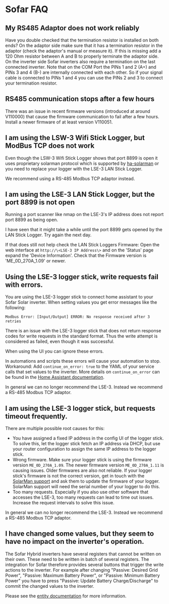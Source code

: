 # Sofar FAQ

## My RS485 Adaptor does not work reliably

Have you double checked that the termination resistor is installed on both ends? On the adaptor side make sure that it has a termination resistor in the adaptor (check the adaptor's manual or measure it). If this is missing add a 120 Ohm resistor between A and B to properly terminate the adaptor side. On the inverter side Sofar inverters also require a termination on the last connected inverter. Note that on the COM Port the PINs 1 and 2 (A+) and PINs 3 and 4 (B-) are internally connected with each other. So if your signal cable is connected to PINs 1 and 4 you can use the PINs 2 and 3 to connect your termination resistor.

## RS485 communication stops after a few hours

There was an issue in recent firmware versions (introduced at around V110000) that cause the firmware communication to fail after a few hours. Install a newer firmware of at least version V110051.

## I am using the LSW-3 Wifi Stick Logger, but ModBus TCP does not work

Even though the LSW-3 Wifi Stick Logger shows that port 8899 is open it uses proprietary solarman protocol which is supported by [ha-solarman](https://github.com/davidrapan/ha-solarman) or you need to replace your logger with the LSE-3 LAN Stick Logger.

We recommend using a RS-485 Modbus TCP adaptor instead.

## I am using the LSE-3 LAN Stick Logger, but the port 8899 is not open

Running a port scanner like nmap on the LSE-3's IP address does not report port 8899 as being open.

I have seen that it might take a while until the port 8899 gets opened by the LAN Stick Logger. Try again the next day.

If that does still not help check the LAN Stick Loggers Firmware: Open the web interface at `http://\<LSE-3 IP Address\>` and on the 'Status' page expand the 'Device Information'. Check that the Firmware version is 'ME_0D_270A_1.09' or newer.

## Using the LSE-3 logger stick, write requests fail with errors.

You are using the LSE-3 logger stick to connect home assistant to your Sofar Solar inverter. When setting values you get error messages like the following:

`Modbus Error: [Input/Output] ERROR: No response received after 3 retries`

There is an issue with the LSE-3 logger stick that does not return response codes for write requests in the standard format. Thus the write attempt is considered as failed, even though it was successful.

When using the UI you can ignore these errors.

In automations and scripts these errors will cause your automation to stop. Workaround: Add `continue_on_error: true` to the YAML of your service calls that set values to the inverter. More details on `continue_on_error` can be found in the [Home Assistant documentation](https://www.home-assistant.io/docs/scripts/#continuing-on-error).

In general we can no longer recommend the LSE-3. Instead we recommend a RS-485 Modbus TCP adaptor.

## I am using the LSE-3 logger stick, but requests timeout frequently.

There are multiple possible root causes for this:

- You have assigned a fixed IP address in the config UI of the logger stick. To solve this, let the logger stick fetch an IP address via DHCP, but use your router configuration to assign the same IP address to the logger stick.
- Wrong firmware. Make sure your logger stick is using the firmware version `ME_0D_270A_1.09`. The newer firmware version `ME_0D_270A_1.11` is causing issues. Older firmwares are also not reliable. If your logger stick's firmware is not the correct version, get in touch with the [SolarMan support](https://www.solarmanpv.com/supportservice/service-contact/) and ask them to update the firmware of your logger. SolarMan support will need the serial number of your logger to do this.
- Too many requests. Especially if you also use other software that accesses the LSE-3, too many requests can lead to time out issues. Increase the request intervals to solve this issue.

In general we can no longer recommend the LSE-3. Instead we recommend a RS-485 Modbus TCP adaptor.


## I have changed some values, but they seem to have no impact on the inverter's operation.

The Sofar Hybrid inverters have several registers that cannot be written on their own. These need to be written in batch of several registers. The integration for Sofar therefore provides several buttons that trigger the write actions to the inverter. For example after changing "Passive: Desired Grid Power", "Passive: Maximum Battery Power", or "Passive: Minimum Battery Power" you have to press "Passive: Update Battery Charge/Discharge" to commit the changed values to the inverter.

Please see the [entity documentation](sofar-entity-description.md) for more information.
